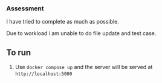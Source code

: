 ### Assessment

I have tried to complete as much as possible.

Due to workload i am unable to do file update and test case.

## To run

1. Use `docker compose up` and the server will be served at `http://localhost:5000`
